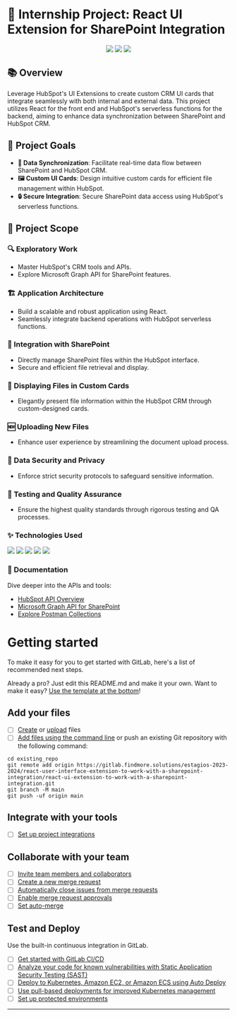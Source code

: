 # 🚀 Internship Project: React UI Extension for SharePoint Integration

<p align="center">
  <img src="https://img.shields.io/badge/-React-20232A?style=for-the-badge&logo=react&logoColor=61DAFB"/>
  <img src="https://img.shields.io/badge/-HubSpot-FF7A59?style=for-the-badge&logo=hubspot&logoColor=white"/>
  <img src="https://img.shields.io/badge/-SharePoint-0078D4?style=for-the-badge&logo=microsoft-sharepoint&logoColor=white"/>
</p>

## 📚 Overview

Leverage HubSpot's UI Extensions to create custom CRM UI cards that integrate seamlessly with both internal and external data. This project utilizes React for the front end and HubSpot's serverless functions for the backend, aiming to enhance data synchronization between SharePoint and HubSpot CRM.

## 🎯 Project Goals

- **🔄 Data Synchronization**: Facilitate real-time data flow between SharePoint and HubSpot CRM.
- **🖼 Custom UI Cards**: Design intuitive custom cards for efficient file management within HubSpot.
- **🔒 Secure Integration**: Secure SharePoint data access using HubSpot's serverless functions.

## 📐 Project Scope

### 🔍 Exploratory Work
- Master HubSpot's CRM tools and APIs.
- Explore Microsoft Graph API for SharePoint features.

### 🏗 Application Architecture
- Build a scalable and robust application using React.
- Seamlessly integrate backend operations with HubSpot serverless functions.

### 📁 Integration with SharePoint
- Directly manage SharePoint files within the HubSpot interface.
- Secure and efficient file retrieval and display.

### 🎴 Displaying Files in Custom Cards
- Elegantly present file information within the HubSpot CRM through custom-designed cards.

### 🆕 Uploading New Files
- Enhance user experience by streamlining the document upload process.

### 🔐 Data Security and Privacy
- Enforce strict security protocols to safeguard sensitive information.

### 🧪 Testing and Quality Assurance
- Ensure the highest quality standards through rigorous testing and QA processes.

### ✨ Technologies Used
<p align="left">
  <img src="https://img.shields.io/badge/-React-20232A?style=flat-square&logo=react&logoColor=61DAFB"/>
  <img src="https://img.shields.io/badge/-HubSpot-FF7A59?style=flat-square&logo=hubspot&logoColor=white"/>
  <img src="https://img.shields.io/badge/-SharePoint-0078D4?style=flat-square&logo=microsoft-sharepoint&logoColor=white"/>
  <img src="https://img.shields.io/badge/-Node.js-339933?style=flat-square&logo=nodedotjs&logoColor=white"/>
  <img src="https://img.shields.io/badge/-Postman-FF6C37?style=flat-square&logo=postman&logoColor=white"/>
</p>

###  📄 Documentation

Dive deeper into the APIs and tools:
- [HubSpot API Overview](https://developers.hubspot.com/docs/api/overview)
- [Microsoft Graph API for SharePoint](https://learn.microsoft.com/en-us/graph/api/resources/sharepoint?view=graph-rest-1.0)
- [Explore Postman Collections](https://www.postman.com/hubspot)

##
# Getting started

To make it easy for you to get started with GitLab, here's a list of recommended next steps.

Already a pro? Just edit this README.md and make it your own. Want to make it easy? [Use the template at the bottom](#editing-this-readme)!

## Add your files

- [ ] [Create](https://docs.gitlab.com/ee/user/project/repository/web_editor.html#create-a-file) or [upload](https://docs.gitlab.com/ee/user/project/repository/web_editor.html#upload-a-file) files
- [ ] [Add files using the command line](https://docs.gitlab.com/ee/gitlab-basics/add-file.html#add-a-file-using-the-command-line) or push an existing Git repository with the following command:

```
cd existing_repo
git remote add origin https://gitlab.findmore.solutions/estagios-2023-2024/react-user-interface-extension-to-work-with-a-sharepoint-integration/react-ui-extension-to-work-with-a-sharepoint-integration.git
git branch -M main
git push -uf origin main
```

## Integrate with your tools

- [ ] [Set up project integrations](https://gitlab.findmore.solutions/estagios-2023-2024/react-user-interface-extension-to-work-with-a-sharepoint-integration/react-ui-extension-to-work-with-a-sharepoint-integration/-/settings/integrations)

## Collaborate with your team

- [ ] [Invite team members and collaborators](https://docs.gitlab.com/ee/user/project/members/)
- [ ] [Create a new merge request](https://docs.gitlab.com/ee/user/project/merge_requests/creating_merge_requests.html)
- [ ] [Automatically close issues from merge requests](https://docs.gitlab.com/ee/user/project/issues/managing_issues.html#closing-issues-automatically)
- [ ] [Enable merge request approvals](https://docs.gitlab.com/ee/user/project/merge_requests/approvals/)
- [ ] [Set auto-merge](https://docs.gitlab.com/ee/user/project/merge_requests/merge_when_pipeline_succeeds.html)

## Test and Deploy

Use the built-in continuous integration in GitLab.

- [ ] [Get started with GitLab CI/CD](https://docs.gitlab.com/ee/ci/quick_start/index.html)
- [ ] [Analyze your code for known vulnerabilities with Static Application Security Testing (SAST)](https://docs.gitlab.com/ee/user/application_security/sast/)
- [ ] [Deploy to Kubernetes, Amazon EC2, or Amazon ECS using Auto Deploy](https://docs.gitlab.com/ee/topics/autodevops/requirements.html)
- [ ] [Use pull-based deployments for improved Kubernetes management](https://docs.gitlab.com/ee/user/clusters/agent/)
- [ ] [Set up protected environments](https://docs.gitlab.com/ee/ci/environments/protected_environments.html)

***
